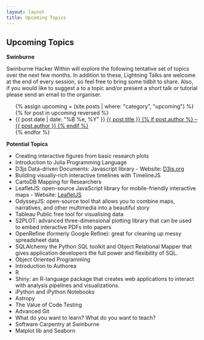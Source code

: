 ```yaml
---
layout: layout
title: Upcoming Topics
---
```


<section class="content">

Upcoming Topics
================

**Swinburne**

Swinburne Hacker Within will explore the following tentative set of topics over the next few months. In addition to these, Lightning Talks are welcome at the end of every session, so feel free to bring some tidbit to share. Also, if you would like to suggest a to a topic and/or present a short talk or tutorial please send an email to the organiser.

<ul class="listing">
{% assign upcoming = (site.posts | where: "category", "upcoming") %}
{% for post in upcoming reversed %}
<li>
<span>{{ post.date | date: "%B %e, %Y" }}</span>
<a href="{{ site.url }}{{ post.url }}">
{{ post.title }} {% if post.author %} &ndash; {{ post.author }} {% endif %}
</a></li>
{% endfor %}
</ul>
</section>

<section class="content">

**Potential Topics**

<ul class="listing">
<li>Creating interactive figures from basic research plots</li>
<li>Introduction to Julia Programming Language</li>
<li>D3js Data-driven Documents: Javascript library - Website: <a href="http://d3js.org">D3js.org</a></li>
<li>Building visually-rich interactive timelines with TimelineJS</li>
<li> CartoDB Mapping for Researchers</li>
<li> LeafletJS: open-source JavaScript library for mobile-friendly interactive maps - Website: <a href="http://leafletjs.com">LeafletJS</a></li>
<li> OdysseyJS: open-source tool that allows you to combine maps, narratives, and other multimedia into a beautiful story</li>
<li>Tableau Public free tool for visualising data</li>
<li>S2PLOT: advanced three-dimensional plotting library that can be used to embed interactive PDFs into papers</li>
<li>OpenRefine (formerly Google Refine): great for cleaning up messy spreadsheet data</li>
<li>SQLAlchemy the Python SQL toolkit and Object Relational Mapper that gives application developers the full power and flexibility of SQL.</li>
<li>Object Oriented Programming</li>
<li>Introduction to Authorea</li>
<li>R</li>
<li>Shiny: an R-language package that creates web applications to interact with analysis pipelines and visualizations.</li>
<li>iPython and iPython Notebooks</li>
<li>Astropy</li>
<li>The Value of Code Testing</li>
<li>Advanced Git</li>
<li>What do you want to learn? What do you want to teach?</li>
<li> Software Carpentry at Swinburne</li>
<li> Matplot lib and Seaborn</li>
</ul>



</section>
